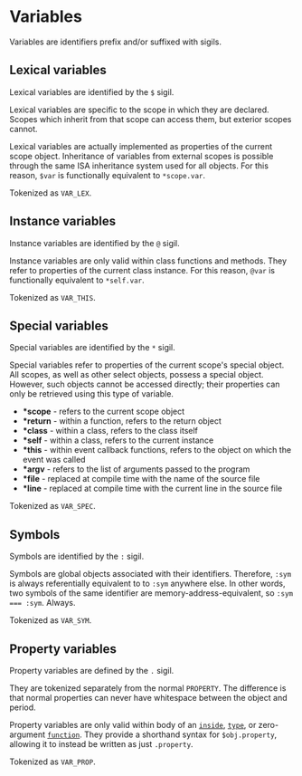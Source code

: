 # Variables

Variables are identifiers prefix and/or suffixed with sigils.

## Lexical variables

Lexical variables are identified by the `$` sigil.

Lexical variables are specific to the
scope in which they are declared. Scopes which inherit from that scope can
access them, but exterior scopes cannot.

Lexical variables are actually implemented as properties of the current scope
object. Inheritance of variables from external scopes is possible through the
same ISA inheritance system used for all objects. For this reason, `$var` is
functionally equivalent to `*scope.var`.

Tokenized as `VAR_LEX`.

## Instance variables

Instance variables are identified by the `@` sigil.

Instance variables are only valid within class functions and methods. They refer
to properties of the current class instance. For this reason, `@var` is
functionally equivalent to `*self.var`.

Tokenized as `VAR_THIS`.

## Special variables

Special variables are identified by the `*` sigil.

Special variables refer to properties of the current scope's special object. All
scopes, as well as other select objects, possess a special object. However, such
objects cannot be accessed directly; their properties can only be retrieved
using this type of variable.

* __*scope__ - refers to the current scope object
* __*return__ - within a function, refers to the return object
* __*class__ - within a class, refers to the class itself
* __*self__ - within a class, refers to the current instance
* __*this__ - within event callback functions, refers to the object on which the
event was called
* __*argv__ - refers to the list of arguments passed to the program
* __*file__ - replaced at compile time with the name of the source file
* __*line__ - replaced at compile time with the current line in the source file

Tokenized as `VAR_SPEC`.

## Symbols

Symbols are identified by the `:` sigil.

Symbols are global objects associated with their identifiers. Therefore,
`:sym` is always referentially equivalent to to `:sym` anywhere else. In other
words, two symbols of the same identifier are memory-address-equivalent,
so `:sym === :sym`. Always.

Tokenized as `VAR_SYM`.

## Property variables

Property variables are defined by the `.` sigil.

They are tokenized separately from the normal `PROPERTY`. The difference is
that normal properties can never have whitespace between the object and period.

Property variables are only valid within body of an
[`inside`](Keywords.md#inside), [`type`](Keywords.md#type), or zero-argument
[`function`](Keywords.md#func). They provide a
shorthand syntax for `$obj.property`, allowing it to instead be written as just
`.property`.

Tokenized as `VAR_PROP`.
